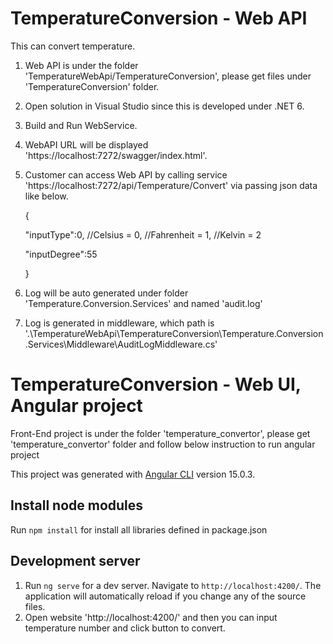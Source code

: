 # TemperatureConversion - Web API
This can convert temperature.
1. Web API is under the folder 'TemperatureWebApi/TemperatureConversion', please get files under 'TemperatureConversion' folder.
2. Open solution in Visual Studio since this is developed under .NET 6.
3. Build and Run WebService.
4. WebAPI URL will be displayed 'https://localhost:7272/swagger/index.html'.
5. Customer can access Web API by calling service 'https://localhost:7272/api/Temperature/Convert' via passing json data like below.

    {

   "inputType":0, //Celsius = 0,
        //Fahrenheit = 1,
        //Kelvin = 2
   
    "inputDegree":55

   }
6. Log will be auto generated under folder 'Temperature.Conversion.Services' and named 'audit.log'
7. Log is generated in middleware, which path is '.\TemperatureWebApi\TemperatureConversion\Temperature.Conversion.Services\Middleware\AuditLogMiddleware.cs'


# TemperatureConversion - Web UI, Angular project
Front-End project is under the folder 'temperature_convertor', please get 'temperature_convertor' folder and follow below instruction to run angular project

This project was generated with [Angular CLI](https://github.com/angular/angular-cli) version 15.0.3.

## Install node modules 
Run `npm install` for install all libraries defined in package.json
## Development server

1. Run `ng serve` for a dev server. Navigate to `http://localhost:4200/`. The application will automatically reload if you change any of the source files.
2. Open website 'http://localhost:4200/' and then you can input temperature number and click button to convert.
